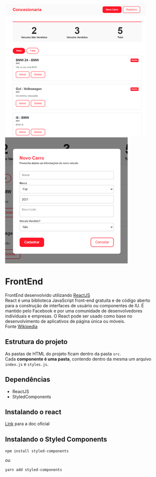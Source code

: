 ![MainProjectScreen](https://raw.githubusercontent.com/d-napoli/tinnova-backend-test/main/5-Cars-API/media/Front-End-Screen-Main.png)
![AddNewCarScreen](https://raw.githubusercontent.com/d-napoli/tinnova-backend-test/main/5-Cars-API/media/Front-End-Screen-New-Car.png)
# FrontEnd
FrontEnd desenvolvido utilizando [ReactJS](https://reactjs.org/)<br>
React é uma biblioteca JavaScript front-end gratuita e de código aberto para a construção de interfaces de usuário ou componentes de IU. É mantido pelo Facebook e por uma comunidade de desenvolvedores individuais e empresas. O React pode ser usado como base no desenvolvimento de aplicativos de página única ou móveis.<br>
Fonte [Wikipedia](https://en.wikipedia.org/wiki/React_(JavaScript_library))
## Estrutura do projeto
As pastas de HTML do projeto ficam dentro da pasta `src`.<br>
Cada **componente é uma pasta**, contendo dentro da mesma um arquivo `index.js` e `styles.js`.<br>
## Dependências
- ReactJS
- StyledComponents

## Instalando o react
[Link](https://reactjs.org/docs/getting-started.html) para a doc oficial
## Instalando o Styled Components
```batch
npm install styled-components
```
ou
```batch
yarn add styled-components
```